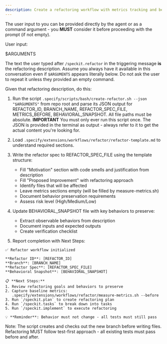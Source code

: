 ```yaml
---
description: Create a refactoring workflow with metrics tracking and behavior preservation validation.
---
```


The user input to you can be provided directly by the agent or as a command argument - you **MUST** consider it before proceeding with the prompt (if not empty).

User input:

$ARGUMENTS

The text the user typed after `/speckit.refactor` in the triggering message **is** the refactoring description. Assume you always have it available in this conversation even if `$ARGUMENTS` appears literally below. Do not ask the user to repeat it unless they provided an empty command.

Given that refactoring description, do this:

1. Run the script `.specify/scripts/bash/create-refactor.sh --json "$ARGUMENTS"` from repo root and parse its JSON output for REFACTOR_ID, BRANCH_NAME, REFACTOR_SPEC_FILE, METRICS_BEFORE, BEHAVIORAL_SNAPSHOT. All file paths must be absolute.
  **IMPORTANT** You must only ever run this script once. The JSON is provided in the terminal as output - always refer to it to get the actual content you're looking for.

2. Load `.specify/extensions/workflows/refactor/refactor-template.md` to understand required sections.

3. Write the refactor spec to REFACTOR_SPEC_FILE using the template structure:
   - Fill "Motivation" section with code smells and justification from description
   - Fill "Proposed Improvement" with refactoring approach
   - Identify files that will be affected
   - Leave metrics sections empty (will be filled by measure-metrics.sh)
   - Document behavior preservation requirements
   - Assess risk level (High/Medium/Low)

4. Update BEHAVIORAL_SNAPSHOT file with key behaviors to preserve:
   - Extract observable behaviors from description
   - Document inputs and expected outputs
   - Create verification checklist

5. Report completion with Next Steps:

```
✅ Refactor workflow initialized

**Refactor ID**: [REFACTOR_ID]
**Branch**: [BRANCH_NAME]
**Refactor Spec**: [REFACTOR_SPEC_FILE]
**Behavioral Snapshot**: [BEHAVIORAL_SNAPSHOT]

📋 **Next Steps:**
1. Review refactoring goals and behaviors to preserve
2. Capture baseline metrics:
   .specify/extensions/workflows/refactor/measure-metrics.sh --before
3. Run `/speckit.plan` to create refactoring plan
4. Run `/speckit.tasks` to break down into tasks
5. Run `/speckit.implement` to execute refactoring

💡 **Reminder**: Behavior must not change - all tests must still pass
```

Note: The script creates and checks out the new branch before writing files. Refactoring MUST follow test-first approach - all existing tests must pass before and after.
